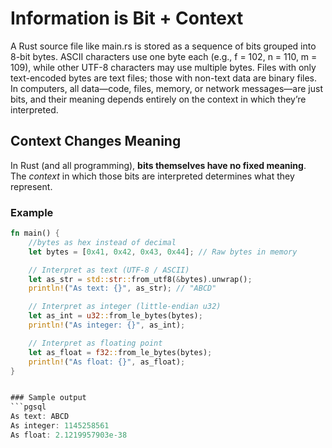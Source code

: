 # Information is Bit + Context

A Rust source file like main.rs is stored as a sequence of bits grouped into 8-bit bytes. 
ASCII characters use one byte each (e.g., f = 102, n = 110, m = 109), while other UTF-8 characters may use multiple bytes. 
Files with only text-encoded bytes are text files; those with non-text data are binary files. 
In computers, all data—code, files, memory, or network messages—are just bits, and their meaning depends entirely on the context in which they’re interpreted.


## Context Changes Meaning
In Rust (and all programming), **bits themselves have no fixed meaning**.  
The *context* in which those bits are interpreted determines what they represent.

### Example

```rust
fn main() {
    //bytes as hex instead of decimal
    let bytes = [0x41, 0x42, 0x43, 0x44]; // Raw bytes in memory

    // Interpret as text (UTF-8 / ASCII)
    let as_str = std::str::from_utf8(&bytes).unwrap();
    println!("As text: {}", as_str); // "ABCD"

    // Interpret as integer (little-endian u32)
    let as_int = u32::from_le_bytes(bytes);
    println!("As integer: {}", as_int);

    // Interpret as floating point
    let as_float = f32::from_le_bytes(bytes);
    println!("As float: {}", as_float);
}


### Sample output
```pgsql
As text: ABCD
As integer: 1145258561
As float: 2.1219957903e-38
